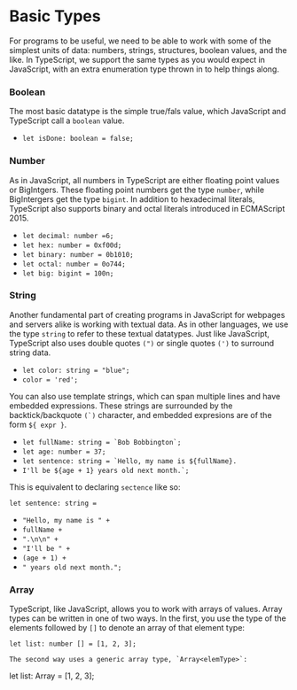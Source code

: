 # Basic Types

For programs to be useful, we need to be able to work with some of the simplest units of data: numbers, strings, structures, boolean values, and the like. In TypeScript, we support the same types as you would expect in JavaScript, with an extra enumeration type thrown in to help things along.

### Boolean

The most basic datatype is the simple true/fals value, which JavaScript and TypeScript call a `boolean` value.

- `let isDone: boolean = false;`

### Number

As in JavaScript, all numbers in TypeScript are either floating point values or BigIntgers. These floating point numbers get the type `number`, while BigIntergers get the type `bigint`. In addition to hexadecimal literals, TypeScript also supports binary and octal literals introduced in ECMAScript 2015.

- `let decimal: number =6;`
- `let hex: number = 0xf00d;`
- `let binary: number = 0b1010;`
- `let octal: number = 0o744;`
- `let big: bigint = 100n;`

### String

Another fundamental part of creating programs in JavaScript for webpages and servers alike is working with textual data. As in other languages, we use the type `string` to refer to these textual datatypes. Just like JavaScript, TypeScript also uses double quotes `(")` or single quotes `(')` to surround string data.

- `let color: string = "blue";`
- `color = 'red';`

You can also use template strings, which can span multiple lines and have embedded expressions. These strings are surrounded by the backtick/backquote ``(`)`` character, and embedded expresions are of the form `${ expr }`. 

- ``let fullName: string = `Bob Bobbington`;``
- `let age: number = 37;`
- ```let sentence: string = `Hello, my name is ${fullName}.```
- ``I'll be ${age + 1} years old next month.`;``

This is equivalent to declaring `sectence` like so:

`let sentence: string =`
   - `"Hello, my name is " +`
   - `fullName +`
   - `".\n\n" +`
   - `"I'll be " +`
   - `(age + 1) +`
   - `" years old next month.";`

### Array

TypeScript, like JavaScript, allows you to work with arrays of values. Array types can be written in one of two ways. In the first, you use the type of the elements followed by `[]` to denote an array of that element type:

```
let list: number [] = [1, 2, 3];

The second way uses a generic array type, `Array<elemType>`:

```
let list: Array<number> = [1, 2, 3];

